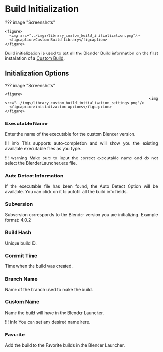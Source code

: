 <style>body {text-align: justify}</style>
# Build Initialization

??? image "Screenshots"

    <figure>
      <img src="../imgs/library_custom_build_initialization.png"/>
      <figcaption>Custom Build Library</figcaption>
    </figure>

Build initialization is used to set all the Blender Build information on the first installation of a [Custom Build](library_folder.md#custom).

## Initialization Options 

??? image "Screenshots"

    <figure>
      <img src="../imgs/library_custom_build_initialization_settings.png"/>
      <figcaption>Initialization Options</figcaption>
    </figure>

### Executable Name

Enter the name of the executable for the custom Blender version.
    
!!! info
    This supports auto-completion and will show you the existing available executable files as you type.

!!! warning
    Make sure to input the correct executable name and do not select the BlenderLauncher.exe file. 

### Auto Detect Information

If the executable file has been found, the Auto Detect Option will be available. You can click on it to autofill all the build info fields.

### Subversion

Subversion corresponds to the Blender version you are initializing.
Example format: 4.0.2

### Build Hash

Unique build ID.

### Commit Time

Time when the build was created. 

### Branch Name

Name of the branch used to make the build.

### Custom Name

Name the build will have in the Blender Launcher.

!!! info
    You can set any desired name here.

### Favorite

Add the build to the Favorite builds in the Blender Launcher.